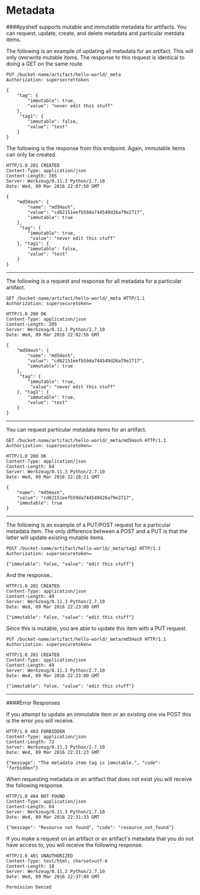 Metadata
========

####pyshelf supports mutable and immutable metadata for artifacts. You can request, update, create, and delete metadata and particular metdata items.

The following is an example of updating all metadata for an artifact. This will only overwrite mutable items. The response to this request is identical to doing a GET on the same route.

    PUT /bucket-name/artifact/hello-world/_meta
    Authorization: supersecrettoken

    {
        "tag": {
            "immutable": true,
            "value": "never edit this stuff"
        },
         "tag1": {
            "immutable": false,
            "value": "test"
        }
    }

The following is the response from this endpoint. Again, immutable items can only be created.

    HTTP/1.0 201 CREATED
    Content-Type: application/json
    Content-Length: 205
    Server: Werkzeug/0.11.3 Python/2.7.10
    Date: Wed, 09 Mar 2016 22:07:50 GMT

    {
        "md5Hash": {
            "name": "md5Hash",
            "value": "cd62151eefb59da744549d26a79e2717",
            "immutable": true
        },
         "tag": {
            "immutable": true,
             "value": "never edit this stuff"
        }, "tag1": {
            "immutable": false,
            "value": "test"
        }
    }

---

The following is a request and response for all metadata for a particular artifact.

    GET /bucket-name/artifact/hello-world/_meta HTTP/1.1
    Authorization: supersecuretoken=

    HTTP/1.0 200 OK
    Content-Type: application/json
    Content-Length: 205
    Server: Werkzeug/0.11.3 Python/2.7.10
    Date: Wed, 09 Mar 2016 22:02:56 GMT

    {
        "md5Hash": {
            "name": "md5Hash",
            "value": "cd62151eefb59da744549d26a79e2717",
            "immutable": true
        },
         "tag": {
            "immutable": true,
             "value": "never edit this stuff"
        }, "tag1": {
            "immutable": true,
            "value": "test"
        }
    }

----

You can request particular metadata items for an artifact.

    GET /bucket-name/artifact/hello-world/_meta/md5Hash HTTP/1.1
    Authorization: supersecuretoken=

    HTTP/1.0 200 OK
    Content-Type: application/json
    Content-Length: 84
    Server: Werkzeug/0.11.3 Python/2.7.10
    Date: Wed, 09 Mar 2016 22:18:21 GMT

    {
        "name": "md5Hash",
        "value": "cd62151eefb59da744549d26a79e2717",
        "immutable": true
    }

----

The following is an example of a PUT/POST request for a particular metadata item. The only difference between a POST and a PUT is that the latter will update existing mutable items.

    POST /bucket-name/artifact/hello-world/_meta/tag2 HTTP/1.1
    Authorization: supersecuretoken=

    {"immutable": false, "value": "edit this stuff"}

And the response..

    HTTP/1.0 201 CREATED
    Content-Type: application/json
    Content-Length: 49
    Server: Werkzeug/0.11.3 Python/2.7.10
    Date: Wed, 09 Mar 2016 22:23:00 GMT

    {"immutable": false, "value": "edit this stuff"}

Since this is mutable, you are able to update this item with a PUT request.

    PUT /bucket-name/artifact/hello-world/_meta/md5Hash HTTP/1.1
    Authorization: supersecuretoken=

    HTTP/1.0 201 CREATED
    Content-Type: application/json
    Content-Length: 49
    Server: Werkzeug/0.11.3 Python/2.7.10
    Date: Wed, 09 Mar 2016 22:23:00 GMT

    {"immutable": false, "value": "edit this stuff"}

----

####Error Responses

If you attempt to update an immutable item or an existing one via POST this is the error you will receive.

    HTTP/1.0 403 FORBIDDEN
    Content-Type: application/json
    Content-Length: 72
    Server: Werkzeug/0.11.3 Python/2.7.10
    Date: Wed, 09 Mar 2016 22:21:23 GMT

    {"message": "The metadata item tag is immutable.", "code": "forbidden"}

When requesting metadata or an artifact that does not exist you will receive the following response.

    HTTP/1.0 404 NOT FOUND
    Content-Type: application/json
    Content-Length: 64
    Server: Werkzeug/0.11.3 Python/2.7.10
    Date: Wed, 09 Mar 2016 22:31:33 GMT

    {"message": "Resource not found", "code": "resource_not_found"}

If you make a request on an artifact or an artifact's metadata that you do not have access to, you will receive the following response.

    HTTP/1.0 401 UNAUTHORIZED
    Content-Type: text/html; charset=utf-8
    Content-Length: 18
    Server: Werkzeug/0.11.3 Python/2.7.10
    Date: Wed, 09 Mar 2016 22:37:49 GMT

    Permission Denied
